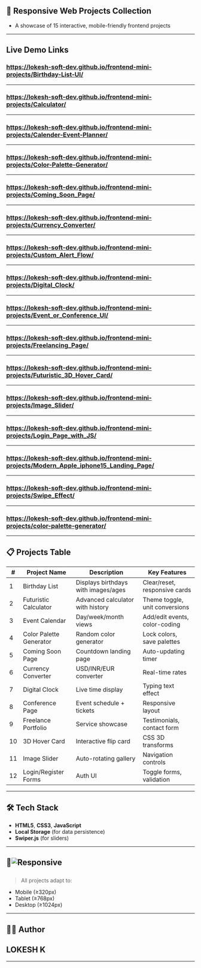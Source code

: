## 🚀 Responsive Web Projects Collection  

- A showcase of 15 interactive, mobile-friendly frontend projects  
---
## Live Demo Links

### https://lokesh-soft-dev.github.io/frontend-mini-projects/Birthday-List-UI/
---
### https://lokesh-soft-dev.github.io/frontend-mini-projects/Calculator/
---
### https://lokesh-soft-dev.github.io/frontend-mini-projects/Calender-Event-Planner/
---
### https://lokesh-soft-dev.github.io/frontend-mini-projects/Color-Palette-Generator/
---
### https://lokesh-soft-dev.github.io/frontend-mini-projects/Coming_Soon_Page/
---
### https://lokesh-soft-dev.github.io/frontend-mini-projects/Currency_Converter/
---
### https://lokesh-soft-dev.github.io/frontend-mini-projects/Custom_Alert_Flow/
---
### https://lokesh-soft-dev.github.io/frontend-mini-projects/Digital_Clock/
---
### https://lokesh-soft-dev.github.io/frontend-mini-projects/Event_or_Conference_UI/
---
### https://lokesh-soft-dev.github.io/frontend-mini-projects/Freelancing_Page/
---
### https://lokesh-soft-dev.github.io/frontend-mini-projects/Futuristic_3D_Hover_Card/
---
### https://lokesh-soft-dev.github.io/frontend-mini-projects/Image_Slider/
---
### https://lokesh-soft-dev.github.io/frontend-mini-projects/Login_Page_with_JS/
---
### https://lokesh-soft-dev.github.io/frontend-mini-projects/Modern_Apple_iphone15_Landing_Page/
---
### https://lokesh-soft-dev.github.io/frontend-mini-projects/Swipe_Effect/
---
### https://lokesh-soft-dev.github.io/frontend-mini-projects/color-palette-generator/
---
## 📋 Projects Table

| #  | Project Name          | Description                          | Key Features                          |
|----|-----------------------|--------------------------------------|---------------------------------------|
| 1  | Birthday List         | Displays birthdays with images/ages  | Clear/reset, responsive cards         |
| 2  | Futuristic Calculator | Advanced calculator with history     | Theme toggle, unit conversions       |
| 3  | Event Calendar        | Day/week/month views                 | Add/edit events, color-coding        |
| 4  | Color Palette Generator | Random color generator             | Lock colors, save palettes           |
| 5  | Coming Soon Page      | Countdown landing page               | Auto-updating timer                  |
| 6  | Currency Converter    | USD/INR/EUR converter               | Real-time rates                      |
| 7  | Digital Clock         | Live time display                    | Typing text effect                   |
| 8  | Conference Page       | Event schedule + tickets             | Responsive layout                    |
| 9  | Freelance Portfolio   | Service showcase                     | Testimonials, contact form           |
| 10 | 3D Hover Card        | Interactive flip card                | CSS 3D transforms                    |
| 11 | Image Slider         | Auto-rotating gallery                | Navigation controls                  |
| 12 | Login/Register Forms | Auth UI                              | Toggle forms, validation             |

---

## 🛠 Tech Stack  

- **HTML5**, **CSS3**, **JavaScript**  
- **Local Storage** (for data persistence)  
- **Swiper.js** (for sliders)  

---

## 📱<span style="display: inline-block; margin-bottom: 10px;"> <img src="https://img.shields.io/badge/Responsive-Yes-green" alt="Responsive"> </span>

> All projects adapt to:  
- Mobile (≥320px)  
- Tablet (≥768px)  
- Desktop (≥1024px) 

---

## 👨‍💻 Author

## LOKESH K

---
